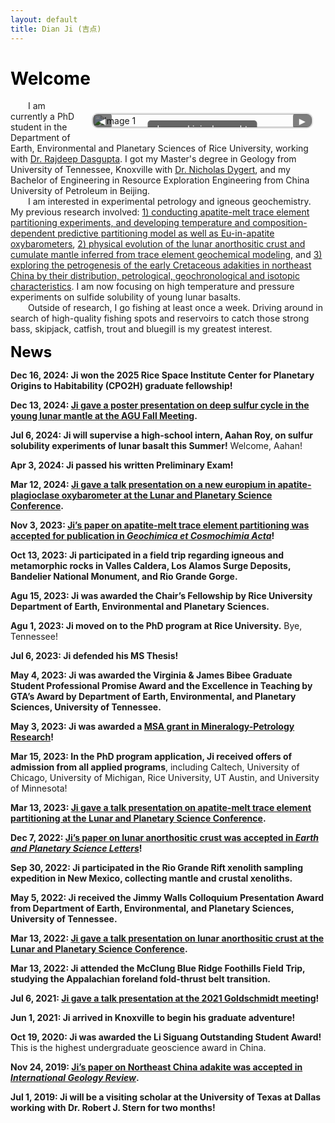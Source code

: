 ```yaml
---
layout: default
title: Dian Ji (吉点)
---
```


# <span style="color:black">Welcome</span>

<div class="carousel" style="float: right;">
  <div class="carousel-images" id="carouselImages">
    <div class="carousel-item">
      <div class="image-title">Large skipjack caught in the Tennessee River</div>
      <img src="https://dian01811.github.io/files/photo2.JPG" alt="Image 1">
    </div>
    <div class="carousel-item">
      <div class="image-title">Talk presentation at Lunar and Planetary Science Conference</div>
      <img src="https://dian01811.github.io/files/LPSC.jpg" alt="Image 2">
    </div>
    <div class="carousel-item">
      <div class="image-title">Field trip in North Carolina</div>
      <img src="https://dian01811.github.io/files/field trip.jpg" alt="Image 3">
    </div>
  </div>
  <div class="carousel-buttons">
    <button class="carousel-button" id="prevButton">◀</button>
    <button class="carousel-button" id="nextButton">▶</button>
  </div>
</div>

<script>
  const carouselImages = document.getElementById('carouselImages');
  const items = document.querySelectorAll('.carousel-item');
  const prevButton = document.getElementById('prevButton');
  const nextButton = document.getElementById('nextButton');

  let index = 0;

  function showImage(index) {
    const width = items[0].clientWidth;
    carouselImages.style.transform = `translateX(${-index * width}px)`;
  }

  function nextImage() {
    index = (index + 1) % items.length;
    showImage(index);
  }

  function prevImage() {
    index = (index - 1 + items.length) % items.length;
    showImage(index);
  }

  nextButton.addEventListener('click', nextImage);
  prevButton.addEventListener('click', prevImage);


  setInterval(nextImage, 3000);
</script>

<style>
  .carousel {
    position: relative;
    width: 350px;
    margin: 20px;
    overflow: hidden;
    border: 2px solid #ddd;
    border-radius: 10px;
  }

  .carousel-images {
    display: flex;
    transition: transform 0.5s ease-in-out;
    width: 100%; 
  }

  .carousel-item {
    position: relative;
    flex: 0 0 100%; 
    width: 100%;
    height: 100%;
  }

  .carousel-item img {
    width: 100%;
    height: 100%;
    object-fit: cover;
  }

  .image-title {
    position: absolute;
    top: 10px;
    left: 50%;
    transform: translateX(-50%);
    background: rgba(0, 0, 0, 0.6);
    color: #fff;
    padding: 5px 10px;
    border-radius: 5px;
    font-size: 14px;
    z-index: 10;
    text-align: center;
  }

  .carousel-buttons {
    position: absolute;
    top: 50%;
    width: 100%;
    display: flex;
    justify-content: space-between;
    transform: translateY(-50%);
  }

  .carousel-button {
    background: rgba(0, 0, 0, 0.5);
    color: #fff;
    border: none;
    padding: 5px 10px;
    cursor: pointer;
    border-radius: 5px;
  }

  .carousel-button:hover {
    background: rgba(0, 0, 0, 0.8);
  }
</style>
  
&emsp;&emsp;I am currently a PhD student in the Department of Earth, Environmental and Planetary Sciences of Rice University, working with [Dr. Rajdeep Dasgupta](https://www.dasgupta.rice.edu). I got my Master's degree in Geology from University of Tennessee, Knoxville with [Dr. Nicholas Dygert](https://dygert.utk.edu), and my Bachelor of Engineering in Resource Exploration Engineering from China University of Petroleum in Beijing.<br>&emsp;&emsp;I am interested in experimental petrology and igneous geochemistry. My previous research involved: [1) conducting apatite-melt trace element partitioning experiments, and developing temperature and composition-dependent predictive partitioning model as well as Eu-in-apatite oxybarometers](https://dian01811.github.io/files/Ji_GCA_2024.pdf), [2) physical evolution of the lunar anorthositic crust and cumulate mantle inferred from trace element geochemical modeling](https://dian01811.github.io/files/Ji_EPSL_2023.pdf), and [3) exploring the petrogenesis of the early Cretaceous adakities in northeast China by their distribution, petrological, geochronological and isotopic characteristics](https://dian01811.github.io/files/Ji_IGR_2020.pdf). I am now focusing on high temperature and pressure experiments on sulfide solubility of young lunar basalts.<br>
&emsp;&emsp;Outside of research, I go fishing at least once a week. Driving around in search of high-quality fishing spots and reservoirs to catch those strong bass, skipjack, catfish, trout and bluegill is my greatest interest.



<font size=5 color="black"><strong>News</strong></font>

<strong>Dec 16, 2024: Ji won the 2025 Rice Space Institute Center for Planetary Origins to Habitability (CPO2H) graduate fellowship!</strong>

<strong>Dec 13, 2024: [Ji gave a poster presentation on deep sulfur cycle in the young lunar mantle at the AGU Fall Meeting](https://agu.confex.com/agu/agu24/meetingapp.cgi/Paper/1517917).</strong>

<strong>Jul 6, 2024: Ji will supervise a high-school intern, Aahan Roy, on sulfur solubility experiments of lunar basalt this Summer!</strong> Welcome, Aahan!

<strong>Apr 3, 2024: Ji passed his written Preliminary Exam!</strong>

<strong>Mar 12, 2024: [Ji gave a talk presentation on a new europium in apatite-plagioclase oxybarometer at the Lunar and Planetary Science Conference](https://www.hou.usra.edu/meetings/lpsc2024/pdf/1240.pdf).</strong>

<strong>Nov 3, 2023: [Ji’s paper on apatite-melt trace element partitioning was accepted for publication in <em>Geochimica et Cosmochimia Acta</em>](https://doi.org/10.1016/j.gca.2023.11.004)!</strong>

<strong>Oct 13, 2023: Ji participated in a field trip regarding igneous and metamorphic rocks in Valles Caldera, Los Alamos Surge Deposits, Bandelier National Monument, and Rio Grande Gorge.</strong>

<strong>Agu 15, 2023: Ji was awarded the Chair’s Fellowship by Rice University Department of Earth, Environmental and Planetary Sciences.</strong>

<strong>Agu 1, 2023: Ji moved on to the PhD program at Rice University.</strong> Bye, Tennessee!

<strong>Jul 6, 2023: Ji defended his MS Thesis!</strong>

<strong>May 4, 2023: Ji was awarded the Virginia & James Bibee Graduate Student Professional Promise Award and the Excellence in Teaching by GTA’s Award by Department of Earth, Environmental, and Planetary Sciences, University of Tennessee.</strong>

<strong>May 3, 2023: Ji was awarded a [MSA grant in Mineralogy-Petrology Research](https://msaweb.org/mineralogy-petrology-grant/)!</strong>

<strong>Mar 15, 2023: In the PhD program application, Ji received offers of admission from all applied programs</strong>, including Caltech, University of Chicago, University of Michigan, Rice University, UT Austin, and University of Minnesota!

<strong>Mar 13, 2023: [Ji gave a talk presentation on apatite-melt trace element partitioning at the Lunar and Planetary Science Conference](https://www.hou.usra.edu/meetings/lpsc2023/pdf/1255.pdf).</strong>

<strong>Dec 7, 2022: [Ji’s paper on lunar anorthositic crust was accepted in <em>Earth and Planetary Science Letters</em>](https://doi.org/10.1016/j.epsl.2022.117958)!</strong> 

<strong>Sep 30, 2022: Ji participated in the Rio Grande Rift xenolith sampling expedition in New Mexico, collecting mantle and crustal xenoliths.</strong>

<strong>May 5, 2022: Ji received the Jimmy Walls Colloquium Presentation Award from Department of Earth, Environmental, and Planetary Sciences, University of Tennessee.</strong>

<strong>Mar 13, 2022: [Ji gave a talk presentation on lunar anorthositic crust at the Lunar and Planetary Science Conference](https://www.hou.usra.edu/meetings/lpsc2022/pdf/1229.pdf).</strong>

<strong>Mar 13, 2022: Ji attended the McClung Blue Ridge Foothills Field Trip, studying the Appalachian foreland fold-thrust belt transition.</strong>

<strong>Jul 6, 2021: [Ji gave a talk presentation at the 2021 Goldschmidt meeting](https://conf.goldschmidt.info/goldschmidt/2021/meetingapp.cgi/Paper/3219)!</strong>

<strong>Jun 1, 2021: Ji arrived in Knoxville to begin his graduate adventure!</strong> 

<strong>Oct 19, 2020: Ji was awarded the Li Siguang Outstanding Student Award!</strong> This is the highest undergraduate geoscience award in China.

<strong>Nov 24, 2019: [Ji’s paper on Northeast China adakite was accepted in <em>International Geology Review</em>](https://doi.org/10.1080/00206814.2019.1697968).</strong>

<strong>Jul 1, 2019: Ji will be a visiting scholar at the University of Texas at Dallas working with Dr. Robert J. Stern for two months!</strong>
